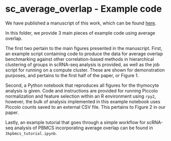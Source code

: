# sc_average_overlap - Example code
We have published a manuscript of this work, which can be found [here](https://www.biorxiv.org/content/10.1101/2025.05.06.652497v1).

In this folder, we provide 3 main pieces of example code using average overlap.

The first two pertain to the main figures presented in the manuscript. First, an example script containing code to produce the data for average overlap benchmarking against other correlation-based methods in hierarchical clustering of groups in scRNA-seq analysis is provided, as well as the job script for running on a compute cluster. These are shown for demonstration purposes, and pertains to the first half of the paper, or Figure 1.

Second, a Python notebook that reproduces all figures for the thymocyte analysis is given. Code and instructions are provided for running Piccolo normalization and feature selection within an R environment using `rpy2`, however, the bulk of analysis implemented in this example notebook uses Piccolo counts saved to an external CSV file. This pertains to Figure 2 in our paper.

Lastly, an example tutorial that goes through a simple workflow for scRNA-seq analysis of PBMCS incorporating average overlap can be found in `3kpbmcs_tutorial.ipynb`. 